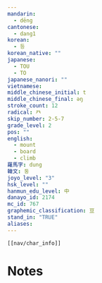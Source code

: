 ```yaml
---
mandarin:
  - dēng
cantonese:
  - dang1
korean:
  - 등
korean_native: ""
japanese:
  - TOU
  - TO
japanese_nanori: ""
vietnamese:
middle_chinese_initial: t
middle_chinese_final: ǝŋ
stroke_count: 12
radical: 癶
skip_number: 2-5-7
grade_level: 2
pos: ""
english:
  - mount
  - board
  - climb
羅馬字: dung
韓文: 둥
joyo_level: "3"
hsk_level: ""
hanmun_edu_level: 中
danayo_id: 2174
mc_id: 767
graphemic_classification: 豆
stand_in: "TRUE"
aliases:
---
```

```meta-bind-embed
[[nav/char_info]]
```

# Notes
